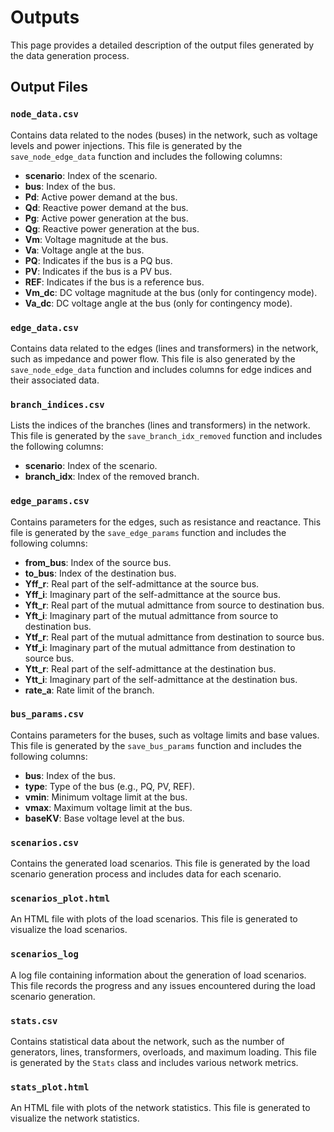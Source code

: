 # Outputs

This page provides a detailed description of the output files generated by the data generation process.

## Output Files

### `node_data.csv`

Contains data related to the nodes (buses) in the network, such as voltage levels and power injections. This file is generated by the `save_node_edge_data` function and includes the following columns:

- **scenario**: Index of the scenario.
- **bus**: Index of the bus.
- **Pd**: Active power demand at the bus.
- **Qd**: Reactive power demand at the bus.
- **Pg**: Active power generation at the bus.
- **Qg**: Reactive power generation at the bus.
- **Vm**: Voltage magnitude at the bus.
- **Va**: Voltage angle at the bus.
- **PQ**: Indicates if the bus is a PQ bus.
- **PV**: Indicates if the bus is a PV bus.
- **REF**: Indicates if the bus is a reference bus.
- **Vm_dc**: DC voltage magnitude at the bus (only for contingency mode).
- **Va_dc**: DC voltage angle at the bus (only for contingency mode).

### `edge_data.csv`

Contains data related to the edges (lines and transformers) in the network, such as impedance and power flow. This file is also generated by the `save_node_edge_data` function and includes columns for edge indices and their associated data.

### `branch_indices.csv`

Lists the indices of the branches (lines and transformers) in the network. This file is generated by the `save_branch_idx_removed` function and includes the following columns:

- **scenario**: Index of the scenario.
- **branch_idx**: Index of the removed branch.

### `edge_params.csv`

Contains parameters for the edges, such as resistance and reactance. This file is generated by the `save_edge_params` function and includes the following columns:

- **from_bus**: Index of the source bus.
- **to_bus**: Index of the destination bus.
- **Yff_r**: Real part of the self-admittance at the source bus.
- **Yff_i**: Imaginary part of the self-admittance at the source bus.
- **Yft_r**: Real part of the mutual admittance from source to destination bus.
- **Yft_i**: Imaginary part of the mutual admittance from source to destination bus.
- **Ytf_r**: Real part of the mutual admittance from destination to source bus.
- **Ytf_i**: Imaginary part of the mutual admittance from destination to source bus.
- **Ytt_r**: Real part of the self-admittance at the destination bus.
- **Ytt_i**: Imaginary part of the self-admittance at the destination bus.
- **rate_a**: Rate limit of the branch.

### `bus_params.csv`

Contains parameters for the buses, such as voltage limits and base values. This file is generated by the `save_bus_params` function and includes the following columns:

- **bus**: Index of the bus.
- **type**: Type of the bus (e.g., PQ, PV, REF).
- **vmin**: Minimum voltage limit at the bus.
- **vmax**: Maximum voltage limit at the bus.
- **baseKV**: Base voltage level at the bus.

### `scenarios.csv`

Contains the generated load scenarios. This file is generated by the load scenario generation process and includes data for each scenario.

### `scenarios_plot.html`

An HTML file with plots of the load scenarios. This file is generated to visualize the load scenarios.

### `scenarios_log`

A log file containing information about the generation of load scenarios. This file records the progress and any issues encountered during the load scenario generation.

### `stats.csv`

Contains statistical data about the network, such as the number of generators, lines, transformers, overloads, and maximum loading. This file is generated by the `Stats` class and includes various network metrics.

### `stats_plot.html`

An HTML file with plots of the network statistics. This file is generated to visualize the network statistics.
